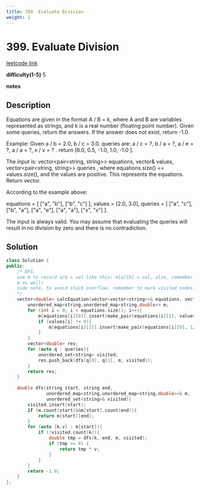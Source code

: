 ```yaml
---
title: 399. Evaluate Division
weight: 1
---
```

# 399. Evaluate Division
[leetcode link](https://leetcode.com/problems/evaluate-division/)

**difficulty(1-5)** 
5

**notes**   


## Description
Equations are given in the format A / B = k, where A and B are variables represented as strings, and k is a real number (floating point number). Given some queries, return the answers. If the answer does not exist, return -1.0.

Example:
Given a / b = 2.0, b / c = 3.0.
queries are: a / c = ?, b / a = ?, a / e = ?, a / a = ?, x / x = ? .
return [6.0, 0.5, -1.0, 1.0, -1.0 ].

The input is: vector<pair<string, string>> equations, vector<double>& values, vector<pair<string, string>> queries , where equations.size() == values.size(), and the values are positive. This represents the equations. Return vector<double>.

According to the example above:

equations = [ ["a", "b"], ["b", "c"] ],
values = [2.0, 3.0],
queries = [ ["a", "c"], ["b", "a"], ["a", "e"], ["a", "a"], ["x", "x"] ]. 
 

The input is always valid. You may assume that evaluating the queries will result in no division by zero and there is no contradiction.

## Solution

```c++
class Solution {
public:
    /* DFS. 
    use m to record a/b = val like this: m[a][b] = val, also, remember to add b/a = 1/val m[b][a] = 1/val to 
    m as well!
    side note, to avoid stack overflow, remember to mark visited nodes.
    */
    vector<double> calcEquation(vector<vector<string>>& equations, vector<double>& values, vector<vector<string>>& queries) {
        unordered_map<string,unordered_map<string,double>> m;
        for (int i = 0; i < equations.size(); i++){
            m[equations[i][0]].insert(make_pair(equations[i][1], values[i]));
            if (values[i] != 0){
                m[equations[i][1]].insert(make_pair(equations[i][0], 1/values[i]));
            }
        }
        vector<double> res;
        for (auto q : queries){
            unordered_set<string> visited;
            res.push_back(dfs(q[0], q[1], m, visited));
        }
        return res;
    }
    
    double dfs(string start, string end, 
               unordered_map<string,unordered_map<string,double>>& m, 
               unordered_set<string>& visited){
        visited.insert(start);
        if (m.count(start)&&m[start].count(end)){
            return m[start][end];
        }
        for (auto [k,v] : m[start]){
            if (!visited.count(k)){
                double tmp = dfs(k, end, m, visited);
                if (tmp >= 0) {
                    return tmp * v;
                }                
            }
        }
        return -1.0;
    }
};
```

 